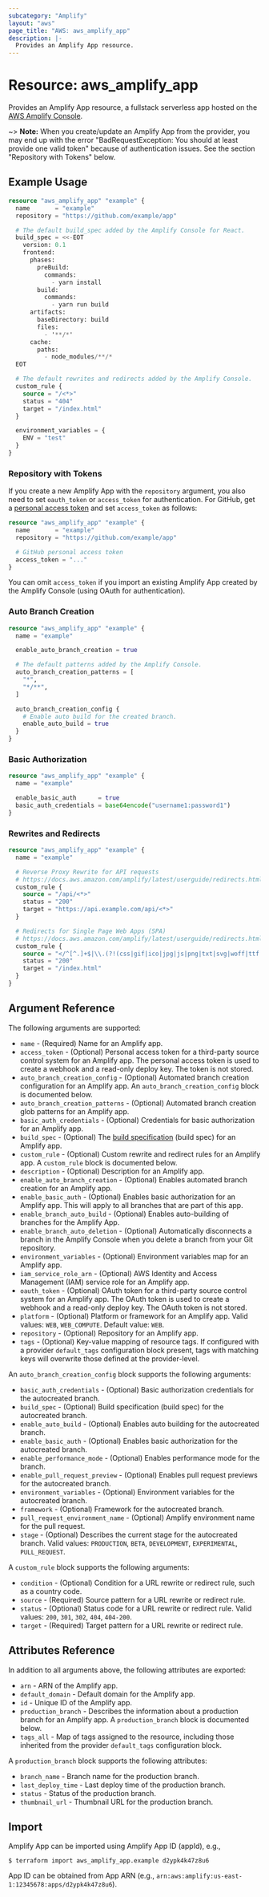 ```yaml
---
subcategory: "Amplify"
layout: "aws"
page_title: "AWS: aws_amplify_app"
description: |-
  Provides an Amplify App resource.
---
```


# Resource: aws_amplify_app

Provides an Amplify App resource, a fullstack serverless app hosted on the [AWS Amplify Console](https://docs.aws.amazon.com/amplify/latest/userguide/welcome.html).

~> **Note:** When you create/update an Amplify App from the provider, you may end up with the error "BadRequestException: You should at least provide one valid token" because of authentication issues. See the section "Repository with Tokens" below.

## Example Usage

```terraform
resource "aws_amplify_app" "example" {
  name       = "example"
  repository = "https://github.com/example/app"

  # The default build_spec added by the Amplify Console for React.
  build_spec = <<-EOT
    version: 0.1
    frontend:
      phases:
        preBuild:
          commands:
            - yarn install
        build:
          commands:
            - yarn run build
      artifacts:
        baseDirectory: build
        files:
          - '**/*'
      cache:
        paths:
          - node_modules/**/*
  EOT

  # The default rewrites and redirects added by the Amplify Console.
  custom_rule {
    source = "/<*>"
    status = "404"
    target = "/index.html"
  }

  environment_variables = {
    ENV = "test"
  }
}
```

### Repository with Tokens

If you create a new Amplify App with the `repository` argument, you also need to set `oauth_token` or `access_token` for authentication. For GitHub, get a [personal access token](https://help.github.com/en/github/authenticating-to-github/creating-a-personal-access-token-for-the-command-line) and set `access_token` as follows:

```terraform
resource "aws_amplify_app" "example" {
  name       = "example"
  repository = "https://github.com/example/app"

  # GitHub personal access token
  access_token = "..."
}
```

You can omit `access_token` if you import an existing Amplify App created by the Amplify Console (using OAuth for authentication).

### Auto Branch Creation

```terraform
resource "aws_amplify_app" "example" {
  name = "example"

  enable_auto_branch_creation = true

  # The default patterns added by the Amplify Console.
  auto_branch_creation_patterns = [
    "*",
    "*/**",
  ]

  auto_branch_creation_config {
    # Enable auto build for the created branch.
    enable_auto_build = true
  }
}
```

### Basic Authorization

```terraform
resource "aws_amplify_app" "example" {
  name = "example"

  enable_basic_auth      = true
  basic_auth_credentials = base64encode("username1:password1")
}
```

### Rewrites and Redirects

```terraform
resource "aws_amplify_app" "example" {
  name = "example"

  # Reverse Proxy Rewrite for API requests
  # https://docs.aws.amazon.com/amplify/latest/userguide/redirects.html#reverse-proxy-rewrite
  custom_rule {
    source = "/api/<*>"
    status = "200"
    target = "https://api.example.com/api/<*>"
  }

  # Redirects for Single Page Web Apps (SPA)
  # https://docs.aws.amazon.com/amplify/latest/userguide/redirects.html#redirects-for-single-page-web-apps-spa
  custom_rule {
    source = "</^[^.]+$|\\.(?!(css|gif|ico|jpg|js|png|txt|svg|woff|ttf|map|json)$)([^.]+$)/>"
    status = "200"
    target = "/index.html"
  }
}
```

## Argument Reference

The following arguments are supported:

* `name` - (Required) Name for an Amplify app.
* `access_token` - (Optional) Personal access token for a third-party source control system for an Amplify app. The personal access token is used to create a webhook and a read-only deploy key. The token is not stored.
* `auto_branch_creation_config` - (Optional) Automated branch creation configuration for an Amplify app. An `auto_branch_creation_config` block is documented below.
* `auto_branch_creation_patterns` - (Optional) Automated branch creation glob patterns for an Amplify app.
* `basic_auth_credentials` - (Optional) Credentials for basic authorization for an Amplify app.
* `build_spec` - (Optional) The [build specification](https://docs.aws.amazon.com/amplify/latest/userguide/build-settings.html) (build spec) for an Amplify app.
* `custom_rule` - (Optional) Custom rewrite and redirect rules for an Amplify app. A `custom_rule` block is documented below.
* `description` - (Optional) Description for an Amplify app.
* `enable_auto_branch_creation` - (Optional) Enables automated branch creation for an Amplify app.
* `enable_basic_auth` - (Optional) Enables basic authorization for an Amplify app. This will apply to all branches that are part of this app.
* `enable_branch_auto_build` - (Optional) Enables auto-building of branches for the Amplify App.
* `enable_branch_auto_deletion` - (Optional) Automatically disconnects a branch in the Amplify Console when you delete a branch from your Git repository.
* `environment_variables` - (Optional) Environment variables map for an Amplify app.
* `iam_service_role_arn` - (Optional) AWS Identity and Access Management (IAM) service role for an Amplify app.
* `oauth_token` - (Optional) OAuth token for a third-party source control system for an Amplify app. The OAuth token is used to create a webhook and a read-only deploy key. The OAuth token is not stored.
* `platform` - (Optional) Platform or framework for an Amplify app. Valid values: `WEB`, `WEB_COMPUTE`. Default value: `WEB`.
* `repository` - (Optional) Repository for an Amplify app.
* `tags` - (Optional) Key-value mapping of resource tags. If configured with a provider `default_tags` configuration block present, tags with matching keys will overwrite those defined at the provider-level.

An `auto_branch_creation_config` block supports the following arguments:

* `basic_auth_credentials` - (Optional) Basic authorization credentials for the autocreated branch.
* `build_spec` - (Optional) Build specification (build spec) for the autocreated branch.
* `enable_auto_build` - (Optional) Enables auto building for the autocreated branch.
* `enable_basic_auth` - (Optional) Enables basic authorization for the autocreated branch.
* `enable_performance_mode` - (Optional) Enables performance mode for the branch.
* `enable_pull_request_preview` - (Optional) Enables pull request previews for the autocreated branch.
* `environment_variables` - (Optional) Environment variables for the autocreated branch.
* `framework` - (Optional) Framework for the autocreated branch.
* `pull_request_environment_name` - (Optional) Amplify environment name for the pull request.
* `stage` - (Optional) Describes the current stage for the autocreated branch. Valid values: `PRODUCTION`, `BETA`, `DEVELOPMENT`, `EXPERIMENTAL`, `PULL_REQUEST`.

A `custom_rule` block supports the following arguments:

* `condition` - (Optional) Condition for a URL rewrite or redirect rule, such as a country code.
* `source` - (Required) Source pattern for a URL rewrite or redirect rule.
* `status` - (Optional) Status code for a URL rewrite or redirect rule. Valid values: `200`, `301`, `302`, `404`, `404-200`.
* `target` - (Required) Target pattern for a URL rewrite or redirect rule.

## Attributes Reference

In addition to all arguments above, the following attributes are exported:

* `arn` - ARN of the Amplify app.
* `default_domain` - Default domain for the Amplify app.
* `id` - Unique ID of the Amplify app.
* `production_branch` - Describes the information about a production branch for an Amplify app. A `production_branch` block is documented below.
* `tags_all` - Map of tags assigned to the resource, including those inherited from the provider `default_tags` configuration block.

A `production_branch` block supports the following attributes:

* `branch_name` - Branch name for the production branch.
* `last_deploy_time` - Last deploy time of the production branch.
* `status` - Status of the production branch.
* `thumbnail_url` - Thumbnail URL for the production branch.

## Import

Amplify App can be imported using Amplify App ID (appId), e.g.,

```
$ terraform import aws_amplify_app.example d2ypk4k47z8u6
```

App ID can be obtained from App ARN (e.g., `arn:aws:amplify:us-east-1:12345678:apps/d2ypk4k47z8u6`).
